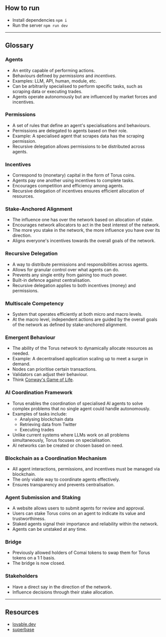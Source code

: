 ## How to run
- Install dependencies `npm i`
- Run the server `npm run dev`

---

## Glossary

### Agents
- An entity capable of performing actions.
- Behaviours defined by *permissions* and *incentives*.
- Examples: LLM, API, human, module, etc.
- Can be arbitrarily specialised to perform specific tasks, such as scraping data or executing trades.
- Agents operate autonomously but are influenced by market forces and incentives.

### Permissions
- A set of rules that define an agent's specialisations and behaviours.
- Permissions are delegated to agents based on their role.
- Example: A specialised agent that scrapes data has the scraping permission.
- Recursive delegation allows permissions to be distributed across agents.

### Incentives
- Correspond to (monetary) capital in the form of Torus coins.
- Agents pay one another using incentives to complete tasks.
- Encourages competition and efficiency among agents.
- Recursive delegation of incentives ensures efficient allocation of resources.

### Stake-Anchored Alignment
- The influence one has over the network based on allocation of stake.
- Encourages network allocators to act in the best interest of the network.
- The more you stake in the network, the more influence you have over its direction.
- Aligns everyone's incentives towards the overall goals of the network.

### Recursive Delegation
- A way to distribute permissions and responsibilities across agents.
- Allows for granular control over what agents can do.
- Prevents any single entity from gaining too much power.
- Built-in defence against centralisation.
- Recursive delegation applies to both incentives (money) and permissions.

### Multiscale Competency
- System that operates efficiently at both micro and macro levels.
- At the macro level, independent actions are guided by the overall goals of the network as defined by stake-anchored alignment.

### Emergent Behaviour
- The ability of the Torus network to dynamically allocate resources as needed.
- Example: A decentralised application scaling up to meet a surge in demand.
- Nodes can prioritise certain transactions.
- Validators can adjust their behaviour.
- Think [Conway's Game of Life](https://www.youtube.com/watch?v=C2vgICfQawE).

### AI Coordination Framework
- Torus enables the coordination of specialised AI agents to solve complex problems that no single agent could handle autonomously.
- Examples of tasks include:
  - Analysing blockchain data
  - Retrieving data from Twitter
  - Executing trades
- Unlike current systems where LLMs work on all problems simultaneously, Torus focuses on specialisation.
- AI networks can be created or chosen based on need.

### Blockchain as a Coordination Mechanism
- All agent interactions, permissions, and incentives must be managed via blockchain.
- The only viable way to coordinate agents effectively.
- Ensures transparency and prevents centralisation.

### Agent Submission and Staking
- A website allows users to submit agents for review and approval.
- Users can stake Torus coins on an agent to indicate its value and trustworthiness.
- Staked agents signal their importance and reliability within the network.
- Agents can be unstaked at any time.

### Bridge
- Previously allowed holders of Comai tokens to swap them for Torus tokens on a 1:1 basis.
- The bridge is now closed.

### Stakeholders
- Have a direct say in the direction of the network.
- Influence decisions through their stake allocation.

---

## Resources
- [lovable.dev](https://lovable.dev)
- [superbase](https://superbase)

